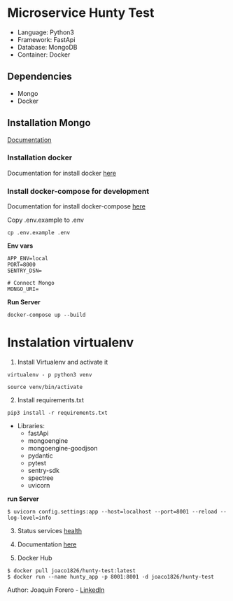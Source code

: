 # Microservice Hunty Test

-   Language: Python3
-   Framework: FastApi
-   Database: MongoDB
-   Container: Docker


## Dependencies

- Mongo
- Docker

## Installation Mongo

[Documentation](https://www.mongodb.com/docs/manual/installation/)


### Installation docker

Documentation for install docker [here](https://docs.docker.com/engine/install/)

### Install docker-compose for development

Documentation for install docker-compose [here](https://docs.docker.com/compose/install/)

Copy .env.example to .env
```
cp .env.example .env
```

**Env vars**

```
APP_ENV=local
PORT=8000
SENTRY_DSN=

# Connect Mongo
MONGO_URI=
```

**Run Server**
```
docker-compose up --build
```

# Instalation virtualenv

1.  Install Virtualenv and activate it

```
virtualenv - p python3 venv
```

```
source venv/bin/activate
```

2.  Install requirements.txt

```
pip3 install -r requirements.txt
```
-   Libraries:
    - fastApi
    - mongoengine
    - mongoengine-goodjson
    - pydantic
    - pytest
    - sentry-sdk
    - spectree
    - uvicorn

**run Server**
```
$ uvicorn config.settings:app --host=localhost --port=8001 --reload --log-level=info
```

3. Status services [health](https://0.0.0.0:8001/health)


4. Documentation
[here](https://0.0.0.0:8001/docs)

5. Docker Hub
```
$ docker pull joaco1826/hunty-test:latest
$ docker run --name hunty_app -p 8001:8001 -d joaco1826/hunty-test
```


Author: Joaquin Forero - [LinkedIn](https://www.linkedin.com/in/joaquin-forero-olaciregui/)
